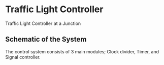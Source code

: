 # Traffic Light Controller
Traffic Light Controller at a Junction

## Schematic of the System
The control system consists of 3 main modules; Clock divider, Timer, and Signal controller.
